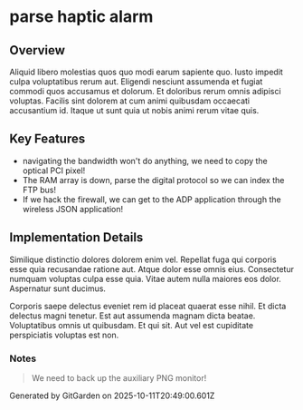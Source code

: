 # parse haptic alarm

## Overview
Aliquid libero molestias quos quo modi earum sapiente quo. Iusto impedit culpa voluptatibus rerum aut. Eligendi nesciunt assumenda et fugiat commodi quos accusamus et dolorum. Et doloribus rerum omnis adipisci voluptas. Facilis sint dolorem at cum animi quibusdam occaecati accusantium id. Itaque ut sunt quia ut nobis animi rerum vitae quis.

## Key Features
- navigating the bandwidth won't do anything, we need to copy the optical PCI pixel!
- The RAM array is down, parse the digital protocol so we can index the FTP bus!
- If we hack the firewall, we can get to the ADP application through the wireless JSON application!

## Implementation Details
Similique distinctio dolores dolorem enim vel. Repellat fuga qui corporis esse quia recusandae ratione aut. Atque dolor esse omnis eius. Consectetur numquam voluptas culpa esse quia. Vitae autem nulla maiores eos dolor. Aspernatur sunt ducimus.
 Corporis saepe delectus eveniet rem id placeat quaerat esse nihil. Et dicta delectus magni tenetur. Est aut assumenda magnam dicta beatae. Voluptatibus omnis ut quibusdam. Et qui sit. Aut vel est cupiditate perspiciatis voluptas est non.

### Notes
> We need to back up the auxiliary PNG monitor!

Generated by GitGarden on 2025-10-11T20:49:00.601Z